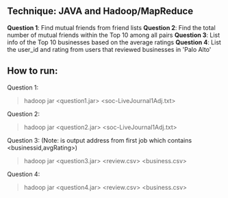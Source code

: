 ## Technique: JAVA and Hadoop/MapReduce

**Question 1**: Find mutual friends from friend lists
**Question 2**: Find the total number of mutual friends within the Top 10 among all pairs
**Question 3**: List info of the Top 10 businesses based on the average ratings
**Question 4**: List the user_id and rating from users that reviewed businesses in 'Palo Alto'


## How to run:
Question 1:
  > hadoop jar <question1.jar> <soc-LiveJournal1Adj.txt> <out1>

Question 2:
  > hadoop jar <question2.jar> <soc-LiveJournal1Adj.txt> <out2>

Question 3: (Note: <temp> is output address from first job which contains <businessid,avgRating>)
  > hadoop jar <question3.jar> <review.csv> <temp> <business.csv> <out3>


Question 4:
  > hadoop jar <question4.jar> <review.csv> <business.csv> <out4>
